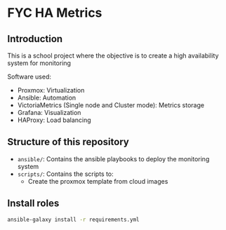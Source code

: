 # FYC HA Metrics

## Introduction

This is a school project where the objective is to create a high availability system for monitoring

Software used:

- Proxmox: Virtualization
- Ansible: Automation
- VictoriaMetrics (Single node and Cluster mode): Metrics storage
- Grafana: Visualization
- HAProxy: Load balancing

## Structure of this repository

- `ansible/`: Contains the ansible playbooks to deploy the monitoring system
- `scripts/`: Contains the scripts to:
  - Create the proxmox template from cloud images

## Install roles

```bash
ansible-galaxy install -r requirements.yml
```
